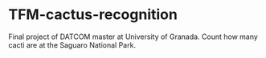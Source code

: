 # TFM-cactus-recognition
Final project of DATCOM master at University of Granada.
Count how many cacti are at the Saguaro National Park.
